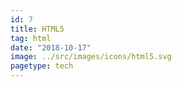 ```yaml
---
id: 7
title: HTML5
tag: html
date: "2018-10-17"
image: ../src/images/icons/html5.svg
pagetype: tech
---
```

